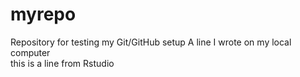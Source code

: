 # myrepo
Repository for testing my Git/GitHub setup
A line I wrote on my local computer  
this is a line from Rstudio
